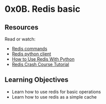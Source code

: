 # 0x0B. Redis basic

## Resources
Read or watch:

- [Redis commands](https://redis.io/commands)
- [Redis python client](https://redis-py.readthedocs.io/en/stable/)
- [How to Use Redis With Python](https://realpython.com/python-redis/)
- [Redis Crash Course Tutorial](https://www.youtube.com/watch?v=Hbt56gFj998)

## Learning Objectives
- Learn how to use redis for basic operations
- Learn how to use redis as a simple cache

